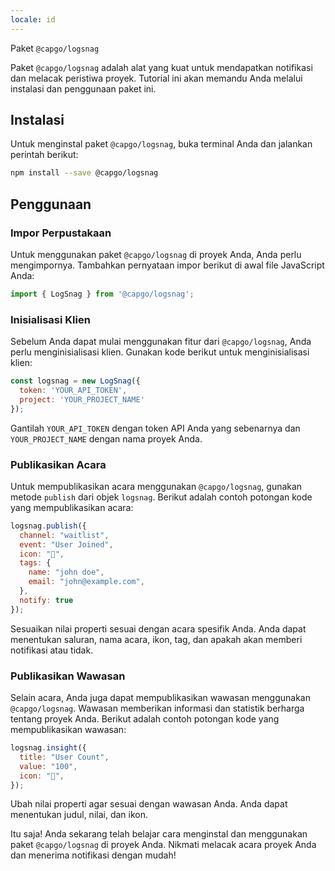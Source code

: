 ```yaml
---
locale: id
---
```


Paket `@capgo/logsnag`

Paket `@capgo/logsnag` adalah alat yang kuat untuk mendapatkan notifikasi dan melacak peristiwa proyek. Tutorial ini akan memandu Anda melalui instalasi dan penggunaan paket ini.

## Instalasi

Untuk menginstal paket `@capgo/logsnag`, buka terminal Anda dan jalankan perintah berikut:

```sh
npm install --save @capgo/logsnag
```

## Penggunaan

### Impor Perpustakaan

Untuk menggunakan paket `@capgo/logsnag` di proyek Anda, Anda perlu mengimpornya. Tambahkan pernyataan impor berikut di awal file JavaScript Anda:

```js
import { LogSnag } from '@capgo/logsnag';
```

### Inisialisasi Klien

Sebelum Anda dapat mulai menggunakan fitur dari `@capgo/logsnag`, Anda perlu menginisialisasi klien. Gunakan kode berikut untuk menginisialisasi klien:

```js
const logsnag = new LogSnag({
  token: 'YOUR_API_TOKEN',
  project: 'YOUR_PROJECT_NAME'
});
```
Gantilah `YOUR_API_TOKEN` dengan token API Anda yang sebenarnya dan `YOUR_PROJECT_NAME` dengan nama proyek Anda.

### Publikasikan Acara

Untuk mempublikasikan acara menggunakan `@capgo/logsnag`, gunakan metode `publish` dari objek `logsnag`. Berikut adalah contoh potongan kode yang mempublikasikan acara:

```js
logsnag.publish({
  channel: "waitlist",
  event: "User Joined",
  icon: "🎉",
  tags: {
    name: "john doe",
    email: "john@example.com",
  },
  notify: true
});
```
Sesuaikan nilai properti sesuai dengan acara spesifik Anda. Anda dapat menentukan saluran, nama acara, ikon, tag, dan apakah akan memberi notifikasi atau tidak.

### Publikasikan Wawasan

Selain acara, Anda juga dapat mempublikasikan wawasan menggunakan `@capgo/logsnag`. Wawasan memberikan informasi dan statistik berharga tentang proyek Anda. Berikut adalah contoh potongan kode yang mempublikasikan wawasan:

```js
logsnag.insight({
  title: "User Count",
  value: "100",
  icon: "👨",
});
```
Ubah nilai properti agar sesuai dengan wawasan Anda. Anda dapat menentukan judul, nilai, dan ikon.

Itu saja! Anda sekarang telah belajar cara menginstal dan menggunakan paket `@capgo/logsnag` di proyek Anda. Nikmati melacak acara proyek Anda dan menerima notifikasi dengan mudah!